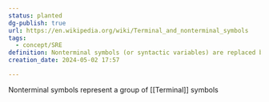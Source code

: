 ```yaml
---
status: planted
dg-publish: true
url: https://en.wikipedia.org/wiki/Terminal_and_nonterminal_symbols
tags:
  - concept/SRE
definition: Nonterminal symbols (or syntactic variables) are replaced by groups of terminal symbols according to the production rules.
creation_date: 2024-05-02 17:57

---
```

Nonterminal symbols represent a group of [[Terminal]] symbols